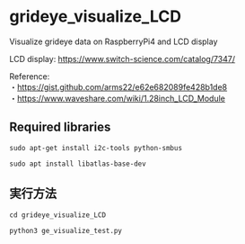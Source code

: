 # grideye_visualize_LCD

Visualize grideye data on RaspberryPi4 and LCD display

LCD display: https://www.switch-science.com/catalog/7347/

Reference:<br>
・https://gist.github.com/arms22/e62e682089fe428b1de8 <br>
・https://www.waveshare.com/wiki/1.28inch_LCD_Module <br>

## Required libraries
`sudo apt-get install i2c-tools python-smbus`

`sudo apt install libatlas-base-dev`

## 実行方法
`cd grideye_visualize_LCD`

`python3 ge_visualize_test.py`
